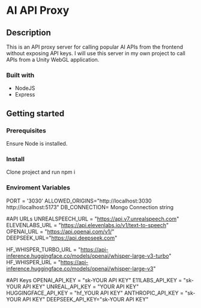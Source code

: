 # AI API Proxy

## Description

This is an API proxy server for calling popular AI APIs from the frontend without exposing API keys. I will use this server in my own project to call APIs from a Unity WebGL application. 

### Built with

- NodeJS
- Express

## Getting started

### Prerequisites

Ensure Node is installed.

### Install

Clone project and run npm i

### Enviroment Variables

PORT = '3030'
ALLOWED_ORIGINS="http://localhost:3030 http://localhost:5173"
DB_CONNECTION= Mongo Connection string

#API URLs
UNREALSPEECH_URL = "https://api.v7.unrealspeech.com"
ELEVENLABS_URL = "https://api.elevenlabs.io/v1/text-to-speech"
OPENAI_URL = "https://api.openai.com/v1/"
DEEPSEEK_URL="https://api.deepseek.com"


HF_WHISPER_TURBO_URL = "https://api-inference.huggingface.co/models/openai/whisper-large-v3-turbo"
HF_WHISPER_URL = "https://api-inference.huggingface.co/models/openai/whisper-large-v3"


#API Keys
OPENAI_API_KEY = "sk-YOUR API KEY"
E11LABS_API_KEY = "sk-YOUR API KEY"
UNREAL_API_KEY = "YOUR API KEY"
HUGGINGFACE_API_KEY = "hf_YOUR API KEY"
ANTHROPIC_API_KEY = "sk-YOUR API KEY"
DEEPSEEK_API_KEY="sk-YOUR API KEY"
